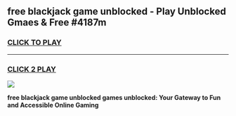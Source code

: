 
## free blackjack game unblocked - Play Unblocked Gmaes & Free #4187m
<h3>
<a href="https://news.freeplayer.one?title=free_blackjack_game_unblocked&ref=03M">CLICK TO PLAY</a></h3>
<hr>

<h3>
<a href="https://news.freeplayer.one?title=free_blackjack_game_unblocked&ref=03M">CLICK 2 PLAY</a>
  
</h3>

<a href="https://news.freeplayer.one?title=free_blackjack_game_unblocked&ref=03M"><img src="https://clearcache.store/games.png"></a>


**free blackjack game unblocked games unblocked: Your Gateway to Fun and Accessible Online Gaming**
